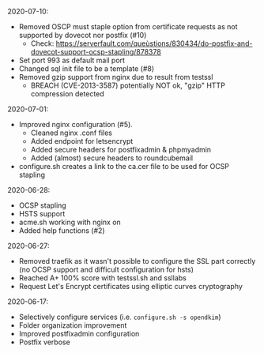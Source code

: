 2020-07-10:
- Removed OSCP must staple option from certificate requests as not supported by dovecot nor postfix (#10)
  - Check: https://serverfault.com/queùstions/830434/do-postfix-and-dovecot-support-ocsp-stapling/878378
- Set port 993 as default mail port
- Changed sql init file to be a template (#8)
- Removed gzip support from nginx due to result from testssl
  - BREACH (CVE-2013-3587) potentially NOT ok, "gzip" HTTP compression detected

2020-07-01:
- Improved nginx configuration (#5).
  - Cleaned nginx .conf files
  - Added endpoint for letsencrypt
  - Added secure headers for postfixadmin & phpmyadmin
  - Added (almost) secure headers to roundcubemail
- configure.sh creates a link to the ca.cer file to be used for OCSP stapling

2020-06-28:
- OCSP stapling
- HSTS support
- acme.sh working with nginx on
- Added help functions (#2)

2020-06-27:
- Removed traefik as it wasn't possible to configure the SSL part correctly (no OCSP support and difficult configuration for hsts)
- Reached A+ 100% score with testssl.sh and ssllabs
- Request Let's Encrypt certificates using elliptic curves cryptography 

2020-06-17:
- Selectively configure services (i.e. `configure.sh -s opendkim`)
- Folder organization improvement
- Improved postfixadmin configuration
- Postfix verbose
